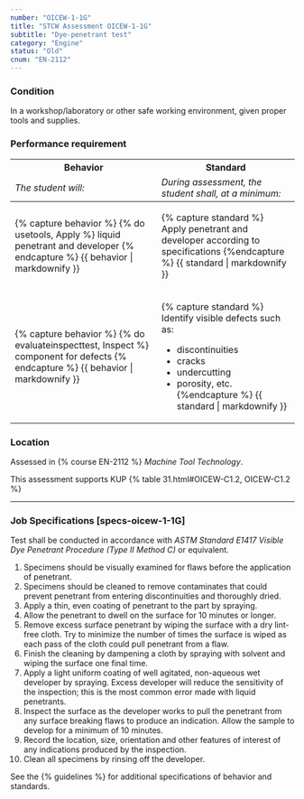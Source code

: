 ```yaml
---
number: "OICEW-1-1G"
title: "STCW Assessment OICEW-1-1G"
subtitle: "Dye-penetrant test"
category: "Engine"
status: "Old"
cnum: "EN-2112"
---
```

### Condition

In a workshop/laboratory or other safe working environment, given proper tools and supplies.

### Performance requirement 

<table width='100%' class='Guidelines'>
 <thead>
 <tr>
     <th class='thirty'>Behavior</th>
     <th class='seventy'>Standard</th>
 </tr>
 <tr>
     <td><em>The student will:</em></td>
     <td><em>During assessment, the student shall, at a minimum:</em></td>
 </tr>
 </thead>
 <tbody>
 

<tr><td>

{% capture behavior %}
{% do usetools, Apply %} liquid penetrant and developer
{% endcapture %}
{{ behavior | markdownify }}

</td><td>

{% capture standard %}
Apply penetrant and developer according to specifications
{%endcapture %}
{{ standard | markdownify }}

</td></tr>



<tr><td>

{% capture behavior %}
{% do evaluateinspecttest, Inspect %} component for defects
{% endcapture %}
{{ behavior | markdownify }}

</td><td>

{% capture standard %}
Identify visible defects such as:

  * discontinuities
  * cracks
  * undercutting
  * porosity, etc.
{%endcapture %}
{{ standard | markdownify }}

</td></tr>



 </tbody>
 </table>

### Location

Assessed in  {% course  EN-2112 %}  *Machine Tool Technology*.

This assessment supports KUP {% table 31.html#OICEW-C1.2, OICEW-C1.2 %}

***

### Job Specifications [specs-oicew-1-1G]

Test shall be conducted in accordance with _ASTM Standard E1417 Visible Dye Penetrant Procedure (Type II Method C)_ or equivalent.

  1. Specimens should be visually examined for flaws before the application of penetrant.
  2. Specimens should be cleaned to remove contaminates that could prevent penetrant from entering discontinuities and thoroughly dried.
  3. Apply a thin, even coating of penetrant to the part by spraying.
  4. Allow the penetrant to dwell on the surface for 10 minutes or longer.
  5. Remove excess surface penetrant by wiping the surface with a dry lint-free cloth. Try to minimize the number of times the surface is wiped as each pass of the cloth could pull penetrant from a flaw.
  6. Finish the cleaning by dampening a cloth by spraying with solvent and wiping the surface one final time.
  7. Apply a light uniform coating of well agitated, non-aqueous wet developer by spraying. Excess developer will reduce the sensitivity of the inspection; this is the most common error made with liquid penetrants.
  8. Inspect the surface as the developer works to pull the penetrant from any surface breaking flaws to produce an indication. Allow the sample to develop for a minimum of 10 minutes.
  9. Record the location, size, orientation and other features of interest of any indications produced by the inspection.
  10. Clean all specimens by rinsing off the developer.

See the {% guidelines %} for additional specifications of behavior and standards.